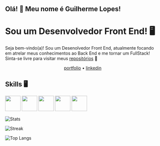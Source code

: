 ## Olá! 👋 Meu nome é Guilherme Lopes!

# Sou um Desenvolvedor Front End! 🖥️

Seja bem-vindo(a)! Sou um Desenolvedor Front End, atualmente focando em atrelar meus conhecimentos ao Back End e me tornar um FullStack! Sinta-se livre para visitar meus [repositórios](https://github.com/gguilhermelopes?tab=repositories) 🤙

<p align="center">
  <a href="https://gguilhermelopes.github.io">portfolio</a> •
  <a href="https://www.linkedin.com/in/gguilhermelopes/">linkedin</a>
</p>


## Skills 🖥️
<div>
<img height= "50rem" src="https://user-images.githubusercontent.com/109265005/221436214-92d2f3aa-215c-4501-acab-23c3b6aff1cd.svg" />
<img height= "50rem" src="https://user-images.githubusercontent.com/109265005/221436214-92d2f3aa-215c-4501-acab-23c3b6aff1cd.svg" />
<img height= "50rem" src="https://user-images.githubusercontent.com/109265005/221436214-92d2f3aa-215c-4501-acab-23c3b6aff1cd.svg" />
<img height= "50rem" src="https://user-images.githubusercontent.com/109265005/221436214-92d2f3aa-215c-4501-acab-23c3b6aff1cd.svg" />
<img height= "50rem" src="https://user-images.githubusercontent.com/109265005/221436214-92d2f3aa-215c-4501-acab-23c3b6aff1cd.svg" />
</div>






![Stats](https://github-readme-stats.vercel.app/api?username=gguilhermelopes&show_icons=true&theme=dracula)

![Streak](https://streak-stats.demolab.com/?user=gguilhermelopes&theme=dracula)

![Top Langs](https://github-readme-stats.vercel.app/api/top-langs/?username=gguilhermelopes&layout=compact&theme=dracula)
